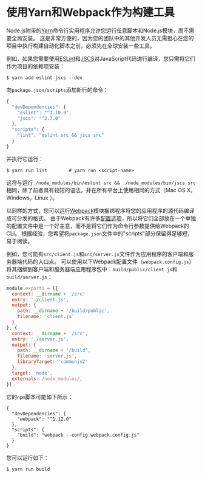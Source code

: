 # 使用Yarn和Webpack作为构建工具
Node.js附带的[Yarn](https://yarnpkg.com/)命令行实用程序允许您运行任意脚本和Node.js模块，而不需要全局安装。 这是非常方便的，因为您的团队中的其他开发人员无需担心在您的项目中执行构建自动化脚本之前，必须先在全球安装一些工具。

例如，如果您需要使用[ESLint](http://eslint.org/)和[JSCS](http://jscs.info/)对JavaScript代码进行编译，您只需将它们作为项目的依赖项安装：
```shell
$ yarn add eslint jscs --dev
```
向`package.json/scripts`添加新行的命令：
```js
{
  "devDependencies": {
    "eslint": "^1.10.0",
    "jscs": "^2.7.0"
  },
  "scripts": {
    "lint": "eslint src && jscs src"
  }
}
```
并执行它运行：
```shell
$ yarn run lint        # yarn run <script-name>
```
这将与运行`./node_modules/bin/eslint src && ./node_modules/bin/jscs src`相同，除了前者具有较短的语法，并在所有平台上使用相同的方式（Mac OS X，Windows，Linux ）。

以同样的方式，您可以运行[Webpack](http://webpack.github.io/)模块捆绑程序将您的应用程序的源代码编译成可分发的格式。 由于Webpack有许多[配置选项](http://webpack.github.io/docs/configuration)，所以将它们全部放在一个单独的配置文件中是一个好主意，而不是将它们作为命令行参数提供给Webpack的CLI。 根据经验，您希望将`package.json`文件中的"scripts"部分保留得足够短，易于阅读。

例如，您可能有`src/client.js`和`src/server.js`文件作为应用程序的客户端和服务器端代码的入口点。 可以使用以下Webpack配置文件（`webpack.config.js`）将其捆绑到客户端和服务器端应用程序包中：`build/public/client.js`和`build/server.js`：
```js
module.exports = [{
  context: __dirname + '/src'
  entry: './client.js',
  output: {
    path: __dirname + '/build/public',
    filename: 'client.js'
  }
}, {
  context: __dirname + '/src',
  entry: './server.js',
  output: {
    path: __dirname + '/build',
    filename: 'server.js',
    libraryTarget: 'commonjs2'
  },
  target: 'node',
  externals: /node_modules/,
}];
```
它的`npm`脚本可能如下所示：
```shell
{
  "devDependencies": {
    "webpack": "^1.12.0"
  },
  "scripts": {
    "build": "webpack --config webpack.config.js"
  }
}
```
您可以运行如下：
```shell
$ yarn run build
```